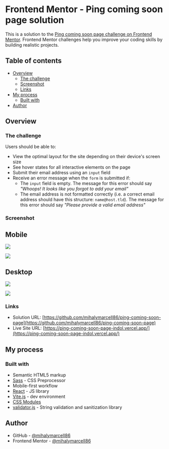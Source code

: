 # Frontend Mentor - Ping coming soon page solution

This is a solution to the [Ping coming soon page challenge on Frontend Mentor](https://www.frontendmentor.io/challenges/ping-single-column-coming-soon-page-5cadd051fec04111f7b848da). Frontend Mentor challenges help you improve your coding skills by building realistic projects.

## Table of contents

- [Overview](#overview)
  - [The challenge](#the-challenge)
  - [Screenshot](#screenshot)
  - [Links](#links)
- [My process](#my-process)
  - [Built with](#built-with)
- [Author](#author)

## Overview

### The challenge

Users should be able to:

- View the optimal layout for the site depending on their device's screen size
- See hover states for all interactive elements on the page
- Submit their email address using an `input` field
- Receive an error message when the `form` is submitted if:
  - The `input` field is empty. The message for this error should say _"Whoops! It looks like you forgot to add your email"_
  - The email address is not formatted correctly (i.e. a correct email address should have this structure: `name@host.tld`). The message for this error should say _"Please provide a valid email address"_

### Screenshot

## Mobile

![](./screenshots/screenshot-mobile.png)

![](./screenshots/screenshot-mobile-error.png)

## Desktop

![](./screenshots/screenshot-desktop.png)

![](./screenshots/screenshot-desktop-error.png)

### Links

- Solution URL: [https://github.com/mihalymarcell86/ping-coming-soon-page](https://github.com/mihalymarcell86/ping-coming-soon-page)
- Live Site URL: [https://ping-coming-soon-page-indol.vercel.app/](https://ping-coming-soon-page-indol.vercel.app/)

## My process

### Built with

- Semantic HTML5 markup
- [Sass](https://sass-lang.com/) - CSS Preprocessor
- Mobile-first workflow
- [React](https://reactjs.org/) - JS library
- [Vite.js](https://vitejs.dev/) - dev environment
- [CSS Modules](https://github.com/css-modules/css-modules)
- [validator.js](https://github.com/validatorjs/validator.js) - String validation and sanitization library

## Author

- GitHub - [@mihalymarcell86](https://www.github.com/mihalymarcell86)
- Frontend Mentor - [@mihalymarcell86](https://www.frontendmentor.io/profile/mihalymarcell86)
